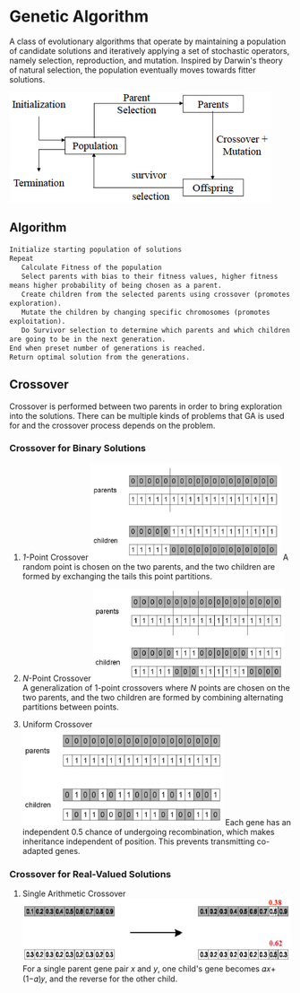 # Genetic Algorithm

A class of evolutionary algorithms that operate by maintaining a population of candidate solutions and iteratively applying a set of stochastic operators, namely selection, reproduction, and mutation. Inspired by Darwin's theory of natural selection, the population eventually moves towards fitter solutions.

![flow](images/GA_flow.png)

## Algorithm
```
Initialize starting population of solutions
Repeat
   Calculate Fitness of the population
   Select parents with bias to their fitness values, higher fitness means higher probability of being chosen as a parent.
   Create children from the selected parents using crossover (promotes exploration).
   Mutate the children by changing specific chromosomes (promotes exploitation).
   Do Survivor selection to determine which parents and which children are going to be in the next generation.
End when preset number of generations is reached.
Return optimal solution from the generations.
```

## Crossover

Crossover is performed between two parents in order to bring exploration into the solutions.
There can be multiple kinds of problems that GA is used for and the crossover process depends on the problem.

### Crossover for Binary Solutions
1. _1_-Point Crossover
![1-point](images/GA_crossover1.png)
A random point is chosen on the two parents, and the two children are formed by exchanging the tails this point partitions.

2. _N_-Point Crossover
![n-point](images/GA_crossover2.png)
A generalization of 1-point crossovers where _N_ points are chosen on the two parents, and the two children are formed by combining alternating partitions between points.

3. Uniform Crossover
![unform](images/GA_crossover3.png)
Each gene has an independent 0.5 chance of undergoing recombination, which makes inheritance independent of position.
This prevents transmitting co-adapted genes.

### Crossover for Real-Valued Solutions
1. Single Arithmetic Crossover
![single](images/GA_crossover4.png)
For a single parent gene pair _x_ and _y_, one child's gene becomes 𝛼𝑥+(1−𝛼)𝑦, and the reverse for the other child.